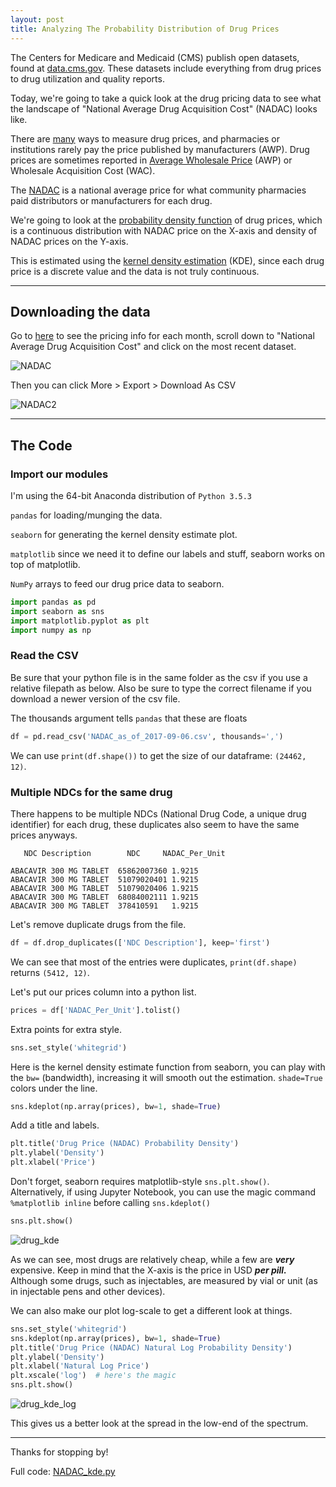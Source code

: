 ```yaml
---
layout: post
title: Analyzing The Probability Distribution of Drug Prices
---
```


The Centers for Medicare and Medicaid (CMS) publish open datasets, found at [data.cms.gov](https://data.medicaid.gov). These datasets include everything from drug prices to drug utilization and quality reports. 

Today, we're going to take a quick look at the drug pricing data to see what the landscape of "National Average Drug Acquisition Cost" (NADAC) looks like. 

There are [many](http://pharmaceuticalcommerce.com/legal-regulatory/analyzing-drug-pricing-mechanisms/) ways to measure drug prices, and pharmacies or institutions rarely pay the price published by manufacturers (AWP). Drug prices are sometimes reported in [Average Wholesale Price](https://en.wikipedia.org/wiki/Average_wholesale_price_(pharmaceuticals)) (AWP) or Wholesale Acquisition Cost (WAC). 

The [NADAC](https://www.medicaid.gov/medicaid-chip-program-information/by-topics/prescription-drugs/ful-nadac-downloads/nadacmethodology.pdf) is a national average price for what community pharmacies paid distributors or manufacturers for each drug.

We're going to look at the [probability density function](https://en.wikipedia.org/wiki/Probability_density_function) of drug prices, which is a continuous distribution with NADAC price on the X-axis and density of NADAC prices on the Y-axis. 

This is estimated using the [kernel density estimation](https://en.wikipedia.org/wiki/Kernel_density_estimation) (KDE), since each drug price is a discrete value and the data is not truly continuous.

_________

## Downloading the data
Go to [here](https://www.medicaid.gov/medicaid/prescription-drugs/pharmacy-pricing/index.html) to see the pricing info for each month, scroll down to "National Average Drug Acquisition Cost" and click on the most recent dataset.

![NADAC](https://raw.githubusercontent.com/griffincalme/griffincalme.github.io/master/images/NADAC/NADAC.PNG)


Then you can click More > Export > Download As CSV

![NADAC2](https://raw.githubusercontent.com/griffincalme/griffincalme.github.io/master/images/NADAC/NADAC2.PNG)


________________
## The Code
### Import our modules
I'm using the 64-bit Anaconda distribution of `Python 3.5.3`

`pandas` for loading/munging the data.

`seaborn` for generating the kernel density estimate plot.

`matplotlib` since we need it to define our labels and stuff, seaborn works on top of matplotlib.

`NumPy` arrays to feed our drug price data to seaborn.

```python
import pandas as pd
import seaborn as sns
import matplotlib.pyplot as plt
import numpy as np
```

### Read the CSV
Be sure that your python file is in the same folder as the csv if you use a relative filepath as below. Also be sure to type the correct filename if you download a newer version of the csv file.
 
The thousands argument tells `pandas` that these are floats
```python
df = pd.read_csv('NADAC_as_of_2017-09-06.csv', thousands=',')
```

We can use `print(df.shape())` to get the size of our dataframe: `(24462, 12)`.


### Multiple NDCs for the same drug
There happens to be multiple NDCs (National Drug Code, a unique drug identifier) for each drug, these duplicates also seem to have the same prices anyways.

```
   NDC Description        NDC     NADAC_Per_Unit

ABACAVIR 300 MG TABLET	65862007360	1.9215
ABACAVIR 300 MG TABLET	51079020401	1.9215	
ABACAVIR 300 MG TABLET	51079020406	1.9215	
ABACAVIR 300 MG TABLET	68084002111	1.9215	
ABACAVIR 300 MG TABLET	378410591	1.9215	

```
Let's remove duplicate drugs from the file. 
```python
df = df.drop_duplicates(['NDC Description'], keep='first')
```

We can see that most of the entries were duplicates, `print(df.shape)` returns `(5412, 12)`.


Let's put our prices column into a python list.
```python
prices = df['NADAC_Per_Unit'].tolist()
```

Extra points for extra style.
```python
sns.set_style('whitegrid')
```

Here is the kernel density estimate function from seaborn, you can play with the `bw=` (bandwidth), increasing it will smooth out the estimation. `shade=True` colors under the line.

```python
sns.kdeplot(np.array(prices), bw=1, shade=True)
```

Add a title and labels.
```python
plt.title('Drug Price (NADAC) Probability Density')
plt.ylabel('Density')
plt.xlabel('Price')
```

Don't forget, seaborn requires matplotlib-style `sns.plt.show()`. Alternatively, if using Jupyter Notebook, you can use the magic command `%matplotlib inline` before calling `sns.kdeplot()`

```python
sns.plt.show()
```

![drug_kde](https://raw.githubusercontent.com/griffincalme/griffincalme.github.io/master/images/NADAC/drug_kde.png)


As we can see, most drugs are relatively cheap, while a few are ***very*** expensive. Keep in mind that the X-axis is the price in USD ***per pill.*** Although some drugs, such as injectables, are measured by vial or unit (as in injectable pens and other devices).

We can also make our plot log-scale to get a different look at things.

```python
sns.set_style('whitegrid')
sns.kdeplot(np.array(prices), bw=1, shade=True)
plt.title('Drug Price (NADAC) Natural Log Probability Density')
plt.ylabel('Density')
plt.xlabel('Natural Log Price')
plt.xscale('log')  # here's the magic
sns.plt.show()
```

![drug_kde_log](https://raw.githubusercontent.com/griffincalme/griffincalme.github.io/master/images/NADAC/drug_kde_log.png)

This gives us a better look at the spread in the low-end of the spectrum.

___________

Thanks for stopping by!

Full code: [NADAC_kde.py](https://raw.githubusercontent.com/griffincalme/griffincalme.github.io/master/images/NADAC/probability_dist.py)
